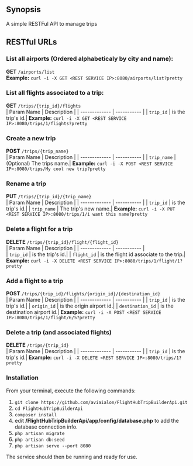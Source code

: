 ## Synopsis
A simple RESTFul API to manage trips

## RESTful URLs
### List all airports (Ordered alphabeticaly by city and name):<br />
**GET** `/airports/list`<br />
**Example:** `curl -i -X GET <REST SERVICE IP>:8080/airports/list?pretty`<br />

### List all flights associated to a trip:<br />
**GET** `/trips/{trip_id}/flights`<br />
| Param Name | Description          |
| ------------- | ----------- |
| `trip_id`      | is the trip's id.|
**Example:** `curl -i -X GET <REST SERVICE IP>:8080/trips/1/flights?pretty`<br />

### Create a new trip<br />
**POST** `/trips/{trip_name}`<br />
| Param Name | Description          |
| ------------- | ----------- |
| `trip_name`      | (Optional) The trips name.|
**Example:** `curl -i -X POST <REST SERVICE IP>:8080/trips/My cool new trip?pretty`<br />

### Rename a trip<br />
**PUT** `/trips/{trip_id}/{trip_name}`<br />
| Param Name | Description          |
| ------------- | ----------- |
| `trip_id`      | is the trip's id.|
| `trip_name`      | The trip's new name.|
**Example:** `curl -i -X PUT <REST SERVICE IP>:8080/trips/1/i want this name?pretty`<br />

### Delete a flight for a trip<br />
**DELETE** `/trips/{trip_id}/flight/{flight_id}`<br />
| Param Name | Description          |
| ------------- | ----------- |                                              
| `trip_id`      | is the trip's id.|
| `flight_id`      | is the flight id associate to the trip.|
**Example:** `curl -i -X DELETE <REST SERVICE IP>:8080/trips/1/flight/1?pretty`<br />

### Add a flight to a trip<br />
**POST** `/trips/{trip_id}/flights/{origin_id}/{destination_id}`<br />
| Param Name | Description          |
| ------------- | ----------- |
| `trip_id`      | is the trip's id.|
| `origin_id`      | is the origin airport id.|
| `destination_id`      | is the destination airport id.|
**Example:** `curl -i -X POST <REST SERVICE IP>:8080/trips/1/flight/6/5?pretty`<br />

### Delete a trip (and associated flights)<br />
**DELETE** `/trips/{trip_id}`<br />
| Param Name | Description          |
| ------------- | ----------- |
| `trip_id`      | is the trip's id.|
**Example:** `curl -i -X DELETE <REST SERVICE IP>:8080/trips/1?pretty`<br />


### Installation

From your terminal, execute the following commands:

1. `git clone https://github.com/aviaialon/FlightHubTripBuilderApi.git`
2. `cd FlightHubTripBuilderApi`
3. `composer install`
4. edit **/FlightHubTripBuilderApi/app/config/database.php** to add the database connection info.
5. `php artisan migrate`
6. `php artisan db:seed`
7. `php artisan serve --port 8080`

The service should then be running and ready for use.
